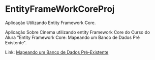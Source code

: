 # EntityFrameWorkCoreProj
Aplicação Utilizando Entity Framework Core.

Aplicação Sobre Cinema utilizando entity Framework Core do Curso do Alura "Entity Framework Core: Mapeando um Banco de Dados Pré Existente".

Link: <a target="blank" href="https://www.alura.com.br/curso-online-entity-framework-core-banco-pre-existente-parte1">
        Mapeando um Banco de Dados Pré-Existente
      </a>
